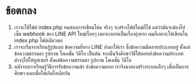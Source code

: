 # ข้อตกลง

1. เราจะใช้ไฟล์ index.php ทดสอบการเขียนโค้ด จริงๆ จะสร้างไฟล์ใหม่ก็ได้ แต่ว่ามันจะต้องไปเซ็ต webhook ของ LINE API ใหม่เรื่อยๆ เลยจะกลายเป็นเรื่องยุ่งยาก ผมก็เลยจะให้เขียนใน index.php ไฟล์เดียวพอ
2. เราจะเริ่มจากเรียนรู้รูปแบบ ข้อความที่ทาง LINE ส่งมาให้เรา ซึ่งข้อความมีหลายประเภทอยู่ ตั้งแต่ข้อความธรรมดา รูปภาพ โลเคชั่น วิดีโอ เป็นต้น จากนั้นจึงศึกษาวิธีให้บอทส่งข้อความประเภทต่างๆไปให้ยูสเซอร์ ตั้งแต่ข้อความธรรมดา รูปภาพ โลเคชั่น วิดีโอ
3. หลังจากเราเรียนรู้วิธีการรับข้อความเข้า ส่งข้อความออก เราจึงมาลองสร้างระบบเล็กๆ เพื่อเป็นการศึกษา และเพื่อให้เกิดไอเดียกัน 





